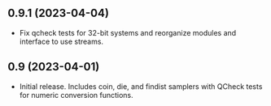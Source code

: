 ## 0.9.1 (2023-04-04)

* Fix qcheck tests for 32-bit systems and reorganize modules and
  interface to use streams.

## 0.9 (2023-04-01)

* Initial release. Includes coin, die, and findist samplers with
  QCheck tests for numeric conversion functions.
